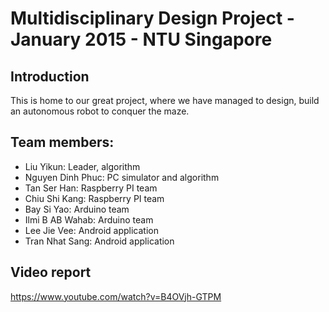 # Multidisciplinary Design Project - January 2015 - NTU Singapore
## Introduction
This is home to our great project, where we have managed to design, build an autonomous robot to conquer the maze.
## Team members:
* Liu Yikun: Leader, algorithm
* Nguyen Dinh Phuc: PC simulator and algorithm 
* Tan Ser Han: Raspberry PI team
* Chiu Shi Kang: Raspberry PI team
* Bay Si Yao: Arduino team
* Ilmi B AB Wahab: Arduino team
* Lee Jie Vee: Android application
* Tran Nhat Sang: Android application

## Video report
https://www.youtube.com/watch?v=B4OVjh-GTPM
